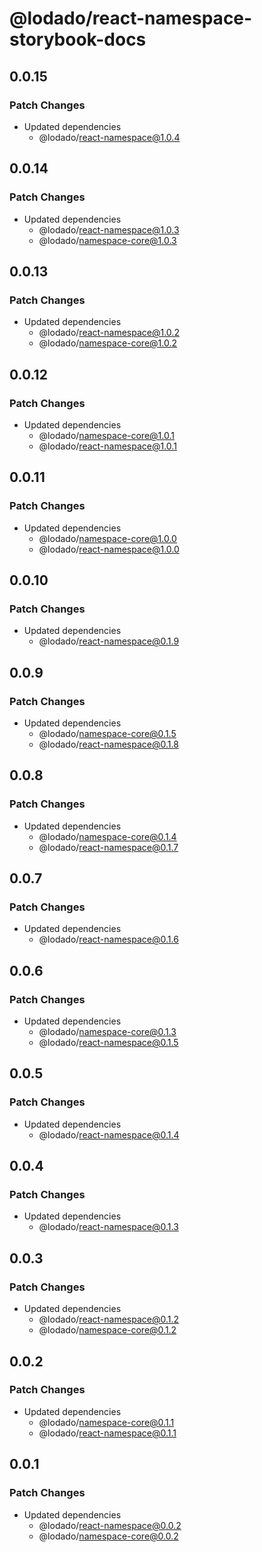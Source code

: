 # @lodado/react-namespace-storybook-docs

## 0.0.15

### Patch Changes

- Updated dependencies
  - @lodado/react-namespace@1.0.4

## 0.0.14

### Patch Changes

- Updated dependencies
  - @lodado/react-namespace@1.0.3
  - @lodado/namespace-core@1.0.3

## 0.0.13

### Patch Changes

- Updated dependencies
  - @lodado/react-namespace@1.0.2
  - @lodado/namespace-core@1.0.2

## 0.0.12

### Patch Changes

- Updated dependencies
  - @lodado/namespace-core@1.0.1
  - @lodado/react-namespace@1.0.1

## 0.0.11

### Patch Changes

- Updated dependencies
  - @lodado/namespace-core@1.0.0
  - @lodado/react-namespace@1.0.0

## 0.0.10

### Patch Changes

- Updated dependencies
  - @lodado/react-namespace@0.1.9

## 0.0.9

### Patch Changes

- Updated dependencies
  - @lodado/namespace-core@0.1.5
  - @lodado/react-namespace@0.1.8

## 0.0.8

### Patch Changes

- Updated dependencies
  - @lodado/namespace-core@0.1.4
  - @lodado/react-namespace@0.1.7

## 0.0.7

### Patch Changes

- Updated dependencies
  - @lodado/react-namespace@0.1.6

## 0.0.6

### Patch Changes

- Updated dependencies
  - @lodado/namespace-core@0.1.3
  - @lodado/react-namespace@0.1.5

## 0.0.5

### Patch Changes

- Updated dependencies
  - @lodado/react-namespace@0.1.4

## 0.0.4

### Patch Changes

- Updated dependencies
  - @lodado/react-namespace@0.1.3

## 0.0.3

### Patch Changes

- Updated dependencies
  - @lodado/react-namespace@0.1.2
  - @lodado/namespace-core@0.1.2

## 0.0.2

### Patch Changes

- Updated dependencies
  - @lodado/namespace-core@0.1.1
  - @lodado/react-namespace@0.1.1

## 0.0.1

### Patch Changes

- Updated dependencies
  - @lodado/react-namespace@0.0.2
  - @lodado/namespace-core@0.0.2
